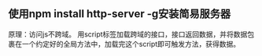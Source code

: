 ## 使用npm install http-server -g安装简易服务器

原理：访问js不跨域。
用script标签加载跨域的接口，接口返回数据，并将数据包裹在一个约定好的全局方法中，加载完这个script即可触发方法，获得数据。